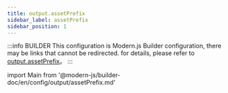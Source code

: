 ```yaml
---
title: output.assetPrefix
sidebar_label: assetPrefix
sidebar_position: 1
---
```


:::info BUILDER
This configuration is Modern.js Builder configuration, there may be links that cannot be redirected. for details, please refer to [output.assetPrefix](https://modernjs.dev/builder/zh/api/config-output.html#output-assetprefix)。
:::

import Main from '@modern-js/builder-doc/en/config/output/assetPrefix.md'

<Main />
